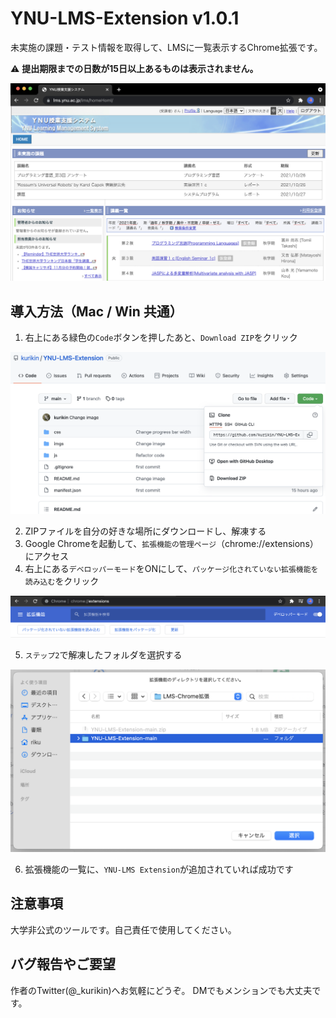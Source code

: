 # YNU-LMS-Extension v1.0.1

未実施の課題・テスト情報を取得して、LMSに一覧表示するChrome拡張です。

:warning: **提出期限までの日数が15日以上あるものは表示されません。**

![見本](imgs/home.jpg)

## 導入方法（Mac / Win 共通）
1. 右上にある緑色の`Code`ボタンを押したあと、`Download ZIP`をクリック


![Step-1](imgs/step-1.png)

2. ZIPファイルを自分の好きな場所にダウンロードし、解凍する
3. Google Chromeを起動して、`拡張機能の管理ページ`（chrome://extensions） にアクセス
4. 右上にある`デベロッパーモード`をONにして、`パッケージ化されていない拡張機能を読み込む`をクリック

![Step-2](imgs/step-2.png)

5. `ステップ2`で解凍したフォルダを選択する

![Step-3](imgs/step-3.png)

6. 拡張機能の一覧に、`YNU-LMS Extension`が追加されていれば成功です

## 注意事項
大学非公式のツールです。自己責任で使用してください。

## バグ報告やご要望
作者のTwitter(@_kurikin)へお気軽にどうぞ。
DMでもメンションでも大丈夫です。
